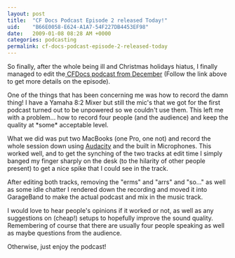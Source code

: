 ```yaml
---
layout: post
title:  "CF Docs Podcast Episode 2 released Today!"
uid:	"B66E0058-E624-A1A7-54F227DB4453EF98"
date:   2009-01-08 08:28 AM +0000
categories: podcasting
permalink: cf-docs-podcast-episode-2-released-today
---
```

<p>
So finally, after the whole being ill and Christmas holidays hiatus, I finally managed to edit the<a title="UKCFUG | The UK ColdFusion User Group" href="http://www.ukcfug.org/archives.cfm/category/podcast"> CFDocs podcast from December</a> (Follow the link above to get more details on the episode). 
</p>
<p>
One of the things that has been concerning me was how to record the damn thing! I have a Yamaha 8:2 Mixer but still the mic's that we got for the first podcast turned out to be unpowered so we couldn't use them. This left me with a problem... how to record four people (and the audience) and keep the quality at *some* acceptable level.
</p>
<p>
What we did was put two MacBooks (one Pro, one not) and record the whole session down using <a title="Audacity: Free Audio Editor and Recorder" href="http://audacity.sourceforge.net/">Audacity</a> and the built in Microphones. This worked well, and to get the synching of the two tracks at edit time I simply banged my finger sharply on the desk (to the hilarity of other people present) to get a nice spike that I could see in the track.
</p>
<p>
After editing both tracks, removing the "erms" and "arrs" and "so..." as well as some idle chatter I rendered down the recording and moved it into GarageBand to make the actual podcast and mix in the music track.
</p>
<p>
I would love to hear people's opinions if it worked or not, as well as any suggestions on (cheap!) setups to hopefully improve the sound quality. Remembering of course that there are usually four people speaking as well as maybe questions from the audience.
</p>
<p>
Otherwise, just enjoy the podcast!
</p>